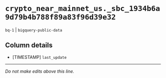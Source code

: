 # `crypto_near_mainnet_us._sbc_1934b6a9d79b4b788f89a83f96d39e32`
`bq-1` | `bigquery-public-data`

## Column details
* [TIMESTAMP] `last_update`

-------------------------------------------------------------------------------
*Do not make edits above this line.*
